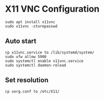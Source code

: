 # X11 VNC Configuration
	sudo apt install x11vnc
	sudo x11vnc -storepasswd

## Auto start
	cp x11vnc.service to /lib/systemd/system/
	sudo ufw allow 5900
	sudo systemctl enable x11vnc.service
	sudo systemctl daemon-reload

## Set resolution
	cp xorg.conf to /etc/X11/
